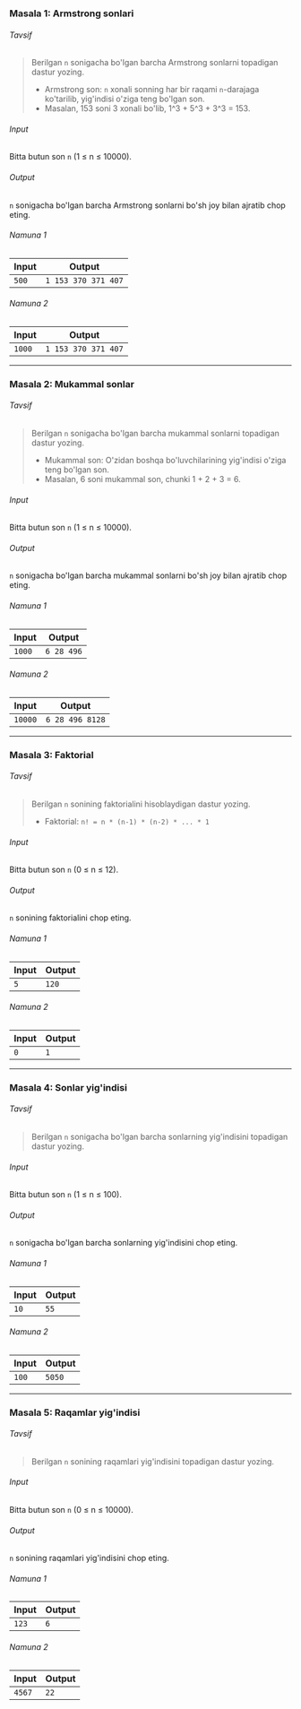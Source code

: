### Masala 1: Armstrong sonlari

###### Tavsif

> Berilgan `n` sonigacha bo'lgan barcha Armstrong sonlarni topadigan dastur yozing.
> - Armstrong son: `n` xonali sonning har bir raqami `n`-darajaga ko'tarilib, yig'indisi o'ziga teng bo'lgan son.
> - Masalan, 153 soni 3 xonali bo'lib, 1^3 + 5^3 + 3^3 = 153.

###### Input

Bitta butun son `n` (1 ≤ n ≤ 10000).

###### Output

`n` sonigacha bo'lgan barcha Armstrong sonlarni bo'sh joy bilan ajratib chop eting.

###### Namuna 1

| Input | Output |
| - | - |
| `500` | `1 153 370 371 407` |

###### Namuna 2

| Input | Output |
| - | - |
| `1000` | `1 153 370 371 407` |

---

### Masala 2: Mukammal sonlar

###### Tavsif

> Berilgan `n` sonigacha bo'lgan barcha mukammal sonlarni topadigan dastur yozing.
> - Mukammal son: O'zidan boshqa bo'luvchilarining yig'indisi o'ziga teng bo'lgan son.
> - Masalan, 6 soni mukammal son, chunki 1 + 2 + 3 = 6.

###### Input

Bitta butun son `n` (1 ≤ n ≤ 10000).

###### Output

`n` sonigacha bo'lgan barcha mukammal sonlarni bo'sh joy bilan ajratib chop eting.

###### Namuna 1

| Input | Output |
| - | - |
| `1000` | `6 28 496` |

###### Namuna 2

| Input | Output |
| - | - |
| `10000` | `6 28 496 8128` |

---

### Masala 3: Faktorial

###### Tavsif

> Berilgan `n` sonining faktorialini hisoblaydigan dastur yozing.
> - Faktorial: `n! = n * (n-1) * (n-2) * ... * 1`

###### Input

Bitta butun son `n` (0 ≤ n ≤ 12).

###### Output

`n` sonining faktorialini chop eting.

###### Namuna 1

| Input | Output |
| - | - |
| `5` | `120` |

###### Namuna 2

| Input | Output |
| - | - |
| `0` | `1` |

---

### Masala 4: Sonlar yig'indisi

###### Tavsif

> Berilgan `n` sonigacha bo'lgan barcha sonlarning yig'indisini topadigan dastur yozing.

###### Input

Bitta butun son `n` (1 ≤ n ≤ 100).

###### Output

`n` sonigacha bo'lgan barcha sonlarning yig'indisini chop eting.

###### Namuna 1

| Input | Output |
| - | - |
| `10` | `55` |

###### Namuna 2

| Input | Output |
| - | - |
| `100` | `5050` |

---

### Masala 5: Raqamlar yig'indisi

###### Tavsif

> Berilgan `n` sonining raqamlari yig'indisini topadigan dastur yozing.

###### Input

Bitta butun son `n` (0 ≤ n ≤ 10000).

###### Output

`n` sonining raqamlari yig'indisini chop eting.

###### Namuna 1

| Input | Output |
| - | - |
| `123` | `6` |

###### Namuna 2

| Input | Output |
| - | - |
| `4567` | `22` |
